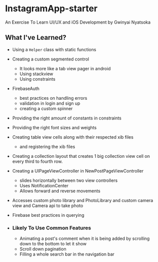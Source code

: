 # InstagramApp-starter
An Exercise To Learn UI/UX and iOS Development by Gwinyai Nyatsoka

## What I've Learned?
- Using a `Helper` class with static functions
- Creating a custom segmented control
  - It looks more like a tab view pager in android
  - Using stackview
  - Using constraints
- FirebaseAuth
  - best practices on handling errors
  - validation in login and sign up
  - creating a custom spinner
- Providing the right amount of constants in constraints
- Providing the right font sizes and weights
- Creating table view cells along with their respected xib files
  - and registering the xib files
- Creating a collection layout that creates 1 big collection view cell on every third to fourth row.
- Creating a UIPageViewController in NewPostPageViewController
  - slides horizontally between two view controllers
  - Uses NotificationCenter
  - Allows forward and reverse movements
- Accesses custom photo library and PhotoLibrary and custom camera view and Camera api to take photo
- Firebase best practices in querying

- ### Likely To Use Common Features
  - Animating a post's comment when it is being added by scrolling down to the bottom to let it show
  - Scroll down pagination
  - Filling a whole search bar in the navigation bar
